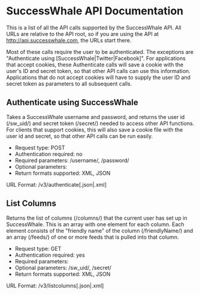 SuccessWhale API Documentation
==============================

This is a list of all the API calls supported by the SuccessWhale API. All URLs are relative to the API root, so if you are using the API at http://api.successwhale.com, the URLs start there.

Most of these calls require the user to be authenticated. The exceptions are "Authenticate using [SuccessWhale|Twitter|Facebook]". For applications that accept cookies, these Authenticate calls will save a cookie with the user's ID and secret token, so that other API calls can use this information. Applications that do not accept cookies will have to supply the user ID and secret token as parameters to all subsequent calls.

Authenticate using SuccessWhale
-------------------------------

Takes a SuccessWhale username and password, and returns the user id (/sw_uid/) and secret token (/secret/) needed to access other API functions.  For clients that support cookies, this will also save a cookie file with the user id and secret, so that other API calls can be run easily.

* Request type: POST
* Authentication required: no
* Required parameters: /username/, /password/
* Optional parameters:
* Return formats supported: XML, JSON

URL Format:
    /v3/authenticate[.json|.xml]

List Columns
------------

Returns the list of columns (/columns/) that the current user has set up in SuccessWhale. This is an array with one element for each column. Each element consists of the "friendly name" of the column (/friendlyName/) and an array (/feeds/) of one or more feeds that is pulled into that column.

* Request type: GET
* Authentication required: yes
* Required parameters:
* Optional parameters: /sw_uid/, /secret/
* Return formats supported: XML, JSON

URL Format:
    /v3/listcolumns[.json|.xml]